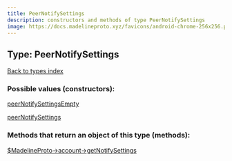 ```yaml
---
title: PeerNotifySettings
description: constructors and methods of type PeerNotifySettings
image: https://docs.madelineproto.xyz/favicons/android-chrome-256x256.png
---
```

## Type: PeerNotifySettings  
[Back to types index](index.md)



### Possible values (constructors):

[peerNotifySettingsEmpty](../constructors/peerNotifySettingsEmpty.md)  

[peerNotifySettings](../constructors/peerNotifySettings.md)  



### Methods that return an object of this type (methods):

[$MadelineProto->account->getNotifySettings](../methods/account_getNotifySettings.md)  



